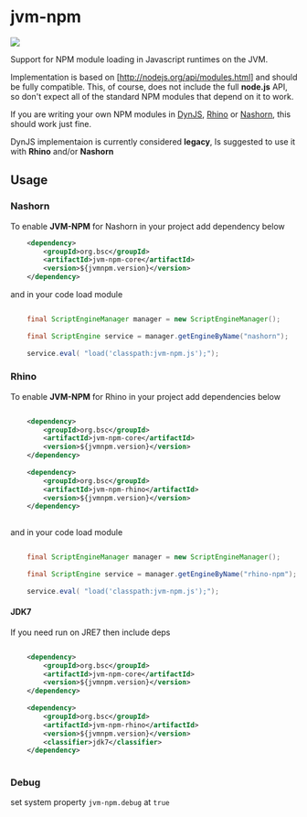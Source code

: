 # jvm-npm

<a href=http://search.maven.org/#search%7Cga%7C1%7Cjvm-npm-core><img src="https://img.shields.io/maven-central/v/org.bsc/jvm-npm-core.svg">
</a>


Support for NPM module loading in Javascript runtimes on the JVM.

Implementation is based on [http://nodejs.org/api/modules.html] and should be fully compatible. This, of course, does not include the
full **node.js** API, so don't expect all of the standard NPM modules that depend on it to work. 

If you are writing your own NPM modules in [DynJS](http://dynjs.org/), [Rhino](https://github.com/mozilla/rhino) or [Nashorn](http://www.oracle.com/technetwork/articles/java/jf14-nashorn-2126515.html), this should work just fine.

DynJS implementaion is currently considered **legacy**, Is suggested to use it with **Rhino** and/or **Nashorn**

## Usage

### Nashorn

To enable **JVM-NPM** for Nashorn in your project  add dependency below

```xml
    <dependency>
        <groupId>org.bsc</groupId>
        <artifactId>jvm-npm-core</artifactId>
        <version>${jvmnpm.version}</version>
    </dependency>
```

and in your code load module

```java

    final ScriptEngineManager manager = new ScriptEngineManager();
	
	final ScriptEngine service = manager.getEngineByName("nashorn");
	
	service.eval( "load('classpath:jvm-npm.js');");
```

### Rhino

To enable **JVM-NPM** for Rhino in your project  add dependencies below

```xml

    <dependency>
        <groupId>org.bsc</groupId>
        <artifactId>jvm-npm-core</artifactId>
        <version>${jvmnpm.version}</version>
    </dependency>
    
    <dependency>
        <groupId>org.bsc</groupId>
        <artifactId>jvm-npm-rhino</artifactId>
        <version>${jvmnpm.version}</version>
    </dependency>
    
```

and in your code load module

```java

    final ScriptEngineManager manager = new ScriptEngineManager();
	
	final ScriptEngine service = manager.getEngineByName("rhino-npm");
	
	service.eval( "load('classpath:jvm-npm.js');");
```
    
#### JDK7

If you need run on JRE7 then include deps
  
```xml

    <dependency>
        <groupId>org.bsc</groupId>
        <artifactId>jvm-npm-core</artifactId>
        <version>${jvmnpm.version}</version>
    </dependency>
    
    <dependency>
        <groupId>org.bsc</groupId>
        <artifactId>jvm-npm-rhino</artifactId>
        <version>${jvmnpm.version}</version>
        <classifier>jdk7</classifier>
    </dependency>
    
```


### Debug

set system property `jvm-npm.debug` at `true`
